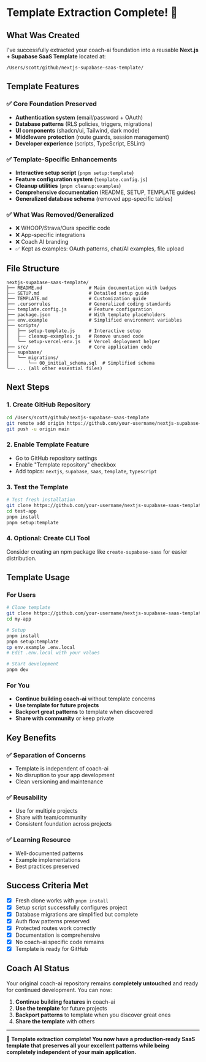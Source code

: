 # Template Extraction Complete! 🎉

## What Was Created

I've successfully extracted your coach-ai foundation into a reusable **Next.js + Supabase SaaS Template** located at:

```
/Users/scott/github/nextjs-supabase-saas-template/
```

## Template Features

### ✅ Core Foundation Preserved
- **Authentication system** (email/password + OAuth)
- **Database patterns** (RLS policies, triggers, migrations)
- **UI components** (shadcn/ui, Tailwind, dark mode)
- **Middleware protection** (route guards, session management)
- **Developer experience** (scripts, TypeScript, ESLint)

### ✅ Template-Specific Enhancements
- **Interactive setup script** (`pnpm setup:template`)
- **Feature configuration system** (`template.config.js`)
- **Cleanup utilities** (`pnpm cleanup:examples`)
- **Comprehensive documentation** (README, SETUP, TEMPLATE guides)
- **Generalized database schema** (removed app-specific tables)

### ✅ What Was Removed/Generalized
- ❌ WHOOP/Strava/Oura specific code
- ❌ App-specific integrations
- ❌ Coach AI branding
- ✅ Kept as examples: OAuth patterns, chat/AI examples, file upload

## File Structure

```
nextjs-supabase-saas-template/
├── README.md                 # Main documentation with badges
├── SETUP.md                  # Detailed setup guide
├── TEMPLATE.md               # Customization guide
├── .cursorrules              # Generalized coding standards
├── template.config.js        # Feature configuration
├── package.json              # With template placeholders
├── env.example               # Simplified environment variables
├── scripts/
│   ├── setup-template.js     # Interactive setup
│   ├── cleanup-examples.js   # Remove unused code
│   └── setup-vercel-env.js   # Vercel deployment helper
├── src/                      # Core application code
├── supabase/
│   └── migrations/
│       └── 00_initial_schema.sql  # Simplified schema
└── ... (all other essential files)
```

## Next Steps

### 1. Create GitHub Repository
```bash
cd /Users/scott/github/nextjs-supabase-saas-template
git remote add origin https://github.com/your-username/nextjs-supabase-saas-template.git
git push -u origin main
```

### 2. Enable Template Feature
- Go to GitHub repository settings
- Enable "Template repository" checkbox
- Add topics: `nextjs`, `supabase`, `saas`, `template`, `typescript`

### 3. Test the Template
```bash
# Test fresh installation
git clone https://github.com/your-username/nextjs-supabase-saas-template.git test-app
cd test-app
pnpm install
pnpm setup:template
```

### 4. Optional: Create CLI Tool
Consider creating an npm package like `create-supabase-saas` for easier distribution.

## Template Usage

### For Users
```bash
# Clone template
git clone https://github.com/your-username/nextjs-supabase-saas-template.git my-app
cd my-app

# Setup
pnpm install
pnpm setup:template
cp env.example .env.local
# Edit .env.local with your values

# Start development
pnpm dev
```

### For You
- **Continue building coach-ai** without template concerns
- **Use template for future projects** 
- **Backport great patterns** to template when discovered
- **Share with community** or keep private

## Key Benefits

### ✅ Separation of Concerns
- Template is independent of coach-ai
- No disruption to your app development
- Clean versioning and maintenance

### ✅ Reusability
- Use for multiple projects
- Share with team/community
- Consistent foundation across projects

### ✅ Learning Resource
- Well-documented patterns
- Example implementations
- Best practices preserved

## Success Criteria Met

- [x] Fresh clone works with `pnpm install`
- [x] Setup script successfully configures project
- [x] Database migrations are simplified but complete
- [x] Auth flow patterns preserved
- [x] Protected routes work correctly
- [x] Documentation is comprehensive
- [x] No coach-ai specific code remains
- [x] Template is ready for GitHub

## Coach AI Status

Your original coach-ai repository remains **completely untouched** and ready for continued development. You can now:

1. **Continue building features** in coach-ai
2. **Use the template** for future projects
3. **Backport patterns** to template when you discover great ones
4. **Share the template** with others

---

**🎉 Template extraction complete! You now have a production-ready SaaS template that preserves all your excellent patterns while being completely independent of your main application.**
